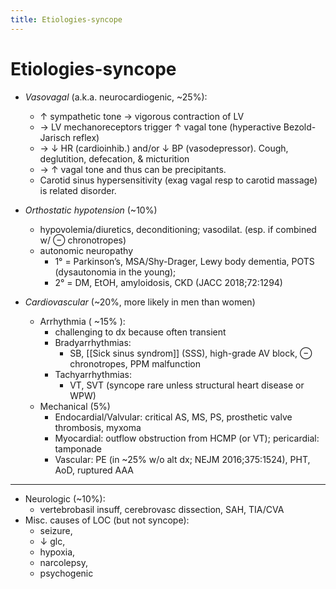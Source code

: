 ```yaml
---
title: Etiologies-syncope
---
```


# Etiologies-syncope

- _Vasovagal_ (a.k.a. neurocardiogenic, ~25%):

  - ↑ sympathetic tone → vigorous contraction of LV
  - → LV mechanoreceptors trigger ↑ vagal tone (hyperactive Bezold-Jarisch reflex)
  - → ↓ HR (cardioinhib.) and/or ↓ BP (vasodepressor). Cough, deglutition, defecation, & micturition
  - → ↑ vagal tone and thus can be precipitants.
  - Carotid sinus hypersensitivity (exag vagal resp to carotid massage) is related disorder.

- _Orthostatic hypotension_ (~10%)

  - hypovolemia/diuretics, deconditioning; vasodilat. (esp. if combined w/ ⊖ chronotropes)
  - autonomic neuropathy
    - 1° = Parkinson’s, MSA/Shy-Drager, Lewy body dementia, POTS (dysautonomia in the young);
    - 2° = DM, EtOH, amyloidosis, CKD (JACC 2018;72:1294)

- _Cardiovascular_ (~20%, more likely in men than women)

  - Arrhythmia ( ~15% ):
    - challenging to dx because often transient
    - Bradyarrhythmias:
      - SB, [[Sick sinus syndrom]] (SSS), high-grade AV block, ⊖ chronotropes, PPM malfunction
    - Tachyarrhythmias:
      - VT, SVT (syncope rare unless structural heart disease or WPW)
  - Mechanical (5%)
    - Endocardial/Valvular: critical AS, MS, PS, prosthetic valve thrombosis, myxoma
    - Myocardial: outflow obstruction from HCMP (or VT); pericardial: tamponade
    - Vascular: PE (in ~25% w/o alt dx; NEJM 2016;375:1524), PHT, AoD, ruptured AAA

---

- Neurologic (~10%):
  - vertebrobasil insuff, cerebrovasc dissection, SAH, TIA/CVA
- Misc. causes of LOC (but not syncope):
  - seizure,
  - ↓ glc,
  - hypoxia,
  - narcolepsy,
  - psychogenic

